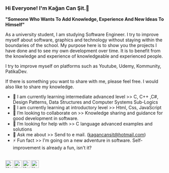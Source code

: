 ### Hi Everyone! I'm Kağan Can Şit.👋

**"Someone Who Wants To Add Knowledge, Experience And New Ideas To Himself"**

As a university student, I am studying Software Engineer. I try to improve myself about software, graphics and technology without staying within the boundaries of the school.
My purpose here is to show you the projects I have done and to see my own development over time.
It is to benefit from the knowledge and experience of knowledgeable and experienced people.

I try to improve myself on platforms such as Youtube, Udemy, Kommunity, PatikaDev.

If there is something you want to share with me, please feel free. I would also like to share my knowledge. 

- 🌱 I am currently learning intermediate advanced level >> C, C++ ,C#, Design Patterns, Data Structures and Computer Systems Sub-Logics
- 🌱 I am currently learning at introductory level >> Html, Css, JavaScript
- 👯 I’m looking to collaborate on >> Knowledge sharing and guidance for good development in software.
- 🤔 I’m looking for help with >> C language advanced examples and solutions
- 💬 Ask me about >> Send to e mail. (kagancansit@hotmail.com)
- ⚡ Fun fact >> I'm going on a new adventure in software. Self-improvement is already a fun, isn't it? 

<br>
<a href="https://twitter.com/kagancansit">
  <img align="left" alt="Kağan Can Şit | Twitter" width="24px" height"24px" src="https://cdn3.iconfinder.com/data/icons/2018-social-media-logotypes/1000/2018_social_media_popular_app_logo_twitter-512.png" />
</a>
<a href="https://www.linkedin.com/in/kagancansit//">
  <img align="left" alt="Kağan's LinkdeIN" width="24px" height"24px" src="https://cdn0.iconfinder.com/data/icons/social-15/200/linkedin-256.png" />
</a>
<a href="https://medium.com/@kagancansit">
  <img align="left" alt="Kağan's Blog" width="24px" height"24px" src="https://cdn4.iconfinder.com/data/icons/black-white-social-media/32/medium_social_media_logo-512.png" />
</a>
<a href="https://www.instagram.com/kagancansit/">
  <img align="left" alt="Kağan Can Şit | Instagram" width="24px" height"24px" src="https://cdn0.iconfinder.com/data/icons/free-social-media-set/24/instagram-256.png" />
</a>
